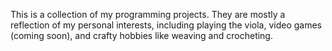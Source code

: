This is a collection of my programming projects. They are mostly a reflection of my personal interests, including playing the viola, video games (coming soon), and crafty hobbies like weaving and crocheting. 
